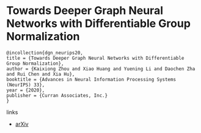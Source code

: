 # Towards Deeper Graph Neural Networks with Differentiable Group Normalization

```
@incollection{dgn_neurips20,
title = {Towards Deeper Graph Neural Networks with Differentiable Group Normalization},
author = {Kaixiong Zhou and Xiao Huang and Yuening Li and Daochen Zha and Rui Chen and Xia Hu},
booktitle = {Advances in Neural Information Processing Systems (NeurIPS) 33},
year = {2020},
publisher = {Curran Associates, Inc.}
}
```

links
- [arXiv](https://arxiv.org/abs/2006.06972)
